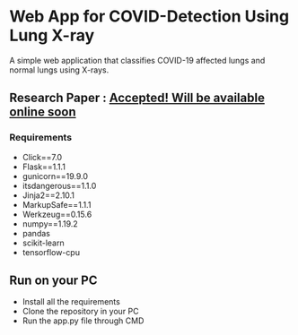 # Web App for COVID-Detection Using Lung X-ray
A simple web application that classifies COVID-19 affected lungs and normal lungs using X-rays.

## Research Paper : [Accepted! Will be available online soon]()

### Requirements
* Click==7.0
* Flask==1.1.1
* gunicorn==19.9.0
* itsdangerous==1.1.0
* Jinja2==2.10.1
* MarkupSafe==1.1.1
* Werkzeug==0.15.6
* numpy==1.19.2
* pandas
* scikit-learn
* tensorflow-cpu


## Run on your PC
* Install all the requirements
* Clone the repository in your PC
* Run the app.py file through CMD


